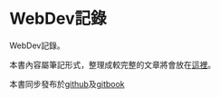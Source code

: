 # WebDev記錄 


WebDev記錄。

本書內容屬筆記形式，整理成較完整的文章將會放在[這裡](sharefun.logdown.com)。

本書同步發布於[github](https://github.com/HFYEH/webdev/blob/master/SUMMARY.md)及[gitbook](https://sharefunyeh.gitbooks.io/webdev/content/)